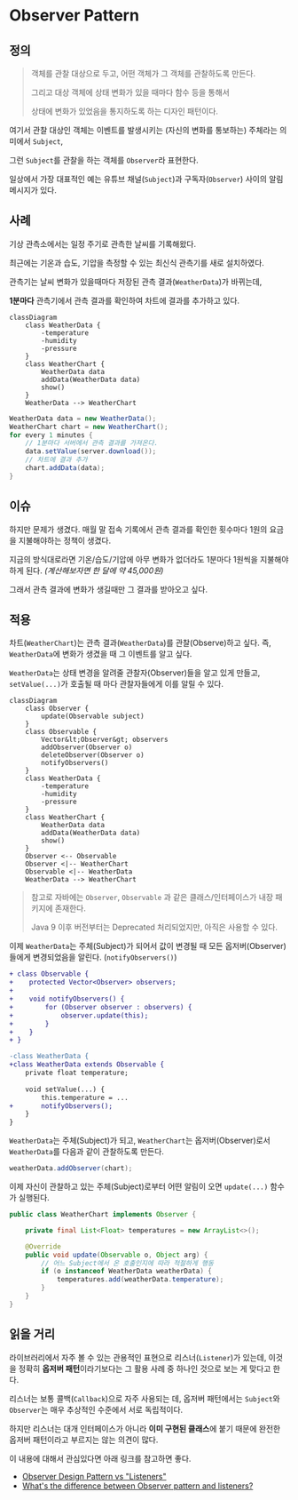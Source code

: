 # Observer Pattern

## 정의

> 객체를 관찰 대상으로 두고, 어떤 객체가 그 객체를 관찰하도록 만든다.
>
> 그리고 대상 객체에 상태 변화가 있을 때마다 함수 등을 통해서
>
> 상태에 변화가 있었음을 통지하도록 하는 디자인 패턴이다.

여기서 관찰 대상인 객체는 이벤트를 발생시키는 (자신의 변화를 통보하는) 주체라는 의미에서 `Subject`,

그런 `Subject`를 관찰을 하는 객체를 `Observer`라 표현한다.

일상에서 가장 대표적인 예는 유튜브 채널(`Subject`)과 구독자(`Observer`) 사이의 알림 메시지가 있다.

## 사례

기상 관측소에서는 일정 주기로 관측한 날씨를 기록해왔다.

최근에는 기온과 습도, 기압을 측정할 수 있는 최신식 관측기를 새로 설치하였다.

관측기는 날씨 변화가 있을때마다 저장된 관측 결과(`WeatherData`)가 바뀌는데,

**1분마다** 관측기에서 관측 결과를 확인하여 차트에 결과를 추가하고 있다.

```mermaid
classDiagram
    class WeatherData {
        -temperature
        -humidity
        -pressure
    }
    class WeatherChart {
        WeatherData data
        addData(WeatherData data)
        show()
    }
    WeatherData --> WeatherChart
```

```java
WeatherData data = new WeatherData();
WeatherChart chart = new WeatherChart();
for every 1 minutes {
    // 1분마다 서버에서 관측 결과를 가져온다.
    data.setValue(server.download());
    // 차트에 결과 추가
    chart.addData(data);
}
```

## 이슈

하지만 문제가 생겼다. 매월 말 접속 기록에서 관측 결과를 확인한 횟수마다 1원의 요금을 지불해야하는 정책이 생겼다.

지금의 방식대로라면 기온/습도/기압에 아무 변화가 없더라도 1분마다 1원씩을 지불해야하게 된다. _(계산해보자면 한 달에 약 45,000원)_

그래서 관측 결과에 변화가 생길때만 그 결과를 받아오고 싶다.

## 적용

차트(`WeatherChart`)는 관측 결과(`WeatherData`)를 관찰(Observe)하고 싶다. 즉, `WeatherData`에 변화가 생겼을 때 그 이벤트를 알고
싶다.

`WeatherData`는 상태 변경을 알려줄 관찰자(Observer)들을 알고 있게 만들고, `setValue(...)`가 호출될 때 마다 관찰자들에게 이를 알릴 수 있다.

```mermaid
classDiagram
    class Observer {
        update(Observable subject)
    }
    class Observable {
        Vector&lt;Observer&gt; observers
        addObserver(Observer o)
        deleteObserver(Observer o)
        notifyObservers()
    }
    class WeatherData {
        -temperature
        -humidity
        -pressure
    }
    class WeatherChart {
        WeatherData data
        addData(WeatherData data)
        show()
    }
    Observer <-- Observable
    Observer <|-- WeatherChart
    Observable <|-- WeatherData
    WeatherData --> WeatherChart
```

> 참고로 자바에는 `Observer`, `Observable` 과 같은 클래스/인터페이스가 내장 패키지에 존재한다.
>
> Java 9 이후 버전부터는 Deprecated 처리되었지만, 아직은 사용할 수 있다.

이제 `WeatherData`는 주체(Subject)가 되어서 값이 변경될 때 모든 옵저버(Observer)들에게 변경되었음을 알린다. (`notifyObservers()`)

```diff
+ class Observable {
+    protected Vector<Observer> observers;
+
+    void notifyObservers() {
+        for (Observer observer : observers) {
+            observer.update(this);
+        }
+    }
+ }

-class WeatherData {
+class WeatherData extends Observable {
    private float temperature;
    
    void setValue(...) {
        this.temperature = ...
+       notifyObservers();
    }
}
```

`WeatherData`는 주체(Subject)가 되고, `WeatherChart`는 옵저버(Observer)로서 `WeatherData`를 다음과 같이 관찰하도록 만든다.

```java
weatherData.addObserver(chart);
```

이제 자신이 관찰하고 있는 주체(Subject)로부터 어떤 알림이 오면 `update(...)` 함수가 실행된다.

```java
public class WeatherChart implements Observer {

    private final List<Float> temperatures = new ArrayList<>();

    @Override
    public void update(Observable o, Object arg) {
        // 어느 Subject에서 온 호출인지에 따라 적절하게 행동
        if (o instanceof WeatherData weatherData) {
            temperatures.add(weatherData.temperature);
        }
    }
}
```

## 읽을 거리

라이브러리에서 자주 볼 수 있는 관용적인 표현으로 리스너(`Listener`)가 있는데,
이것을 정확히 **옵저버 패턴**이라기보다는 그 활용 사례 중 하나인 것으로 보는 게 맞다고 한다.

리스너는 보통 콜백(`Callback`)으로 자주 사용되는 데, 옵저버 패턴에서는 `Subject`와 `Observer`는 매우 추상적인 수준에서
서로 독립적이다.

하지만 리스너는 대개 인터페이스가 아니라 **이미 구현된 클래스**에 붙기 때문에 완전한 옵저버 패턴이라고 부르지는 않는 의견이 많다.

이 내용에 대해서 관심있다면 아래 링크를 참고하면 좋다.

- [Observer Design Pattern vs "Listeners"](https://stackoverflow.com/questions/3358622/observer-design-pattern-vs-listeners)
- [What's the difference between Observer pattern and listeners?](https://softwareengineering.stackexchange.com/questions/378748/whats-the-difference-between-observer-pattern-and-listeners)
